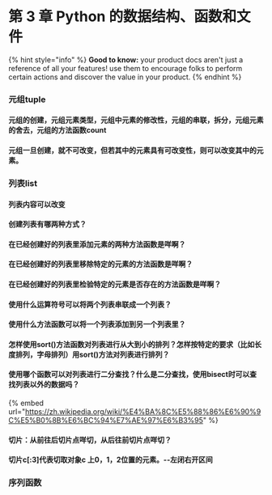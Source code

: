 # 第 3 章 Python 的数据结构、函数和文件

{% hint style="info" %}
**Good to know:** your product docs aren't just a reference of all your features! use them to encourage folks to perform certain actions and discover the value in your product.
{% endhint %}

### 元组tuple

#### 元组的创建，元组元素类型，元组中元素的修改性，元组的串联，拆分，元组元素的舍去，元组的方法函数count

#### 元组一旦创建，就不可改变，但若其中的元素具有可改变性，则可以改变其中的元素。

### 列表list

#### 列表内容可以改变

#### 创建列表有哪两种方式？

#### 在已经创建好的列表里添加元素的两种方法函数是咩啊？

#### 在已经创建好的列表里移除特定的元素的方法函数是咩啊？

#### 在已经创建好的列表里检验特定的元素是否存在的方法函数是咩啊？

#### 使用什么运算符号可以将两个列表串联成一个列表？

#### 使用什么方法函数可以将一个列表添加到另一个列表里？

#### 怎样使用sort()方法函数对列表进行从大到小的排列？怎样按特定的要求（比如长度排列，字母排列）用sort()方法对列表进行排列？

#### 使用哪个函数可以对列表进行二分查找？什么是二分查找，使用bisect时可以查找列表以外的数据吗？

{% embed url="https://zh.wikipedia.org/wiki/%E4%BA%8C%E5%88%86%E6%90%9C%E5%B0%8B%E6%BC%94%E7%AE%97%E6%B3%95" %}

#### 切片：从前往后切片点咩切，从后往前切片点咩切？

#### 切片c\[:3]代表切取对象c 上0，1，2位置的元素。--左闭右开区间

### 序列函数
